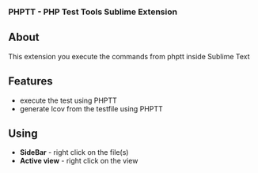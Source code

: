 ### PHPTT - PHP Test Tools Sublime Extension

## About
This extension you execute the commands from phptt inside Sublime Text

## Features
+ execute the test using PHPTT
+ generate lcov from the testfile using PHPTT

## Using

+ **SideBar** - right click on the file(s)
+ **Active view** - right click on the view
